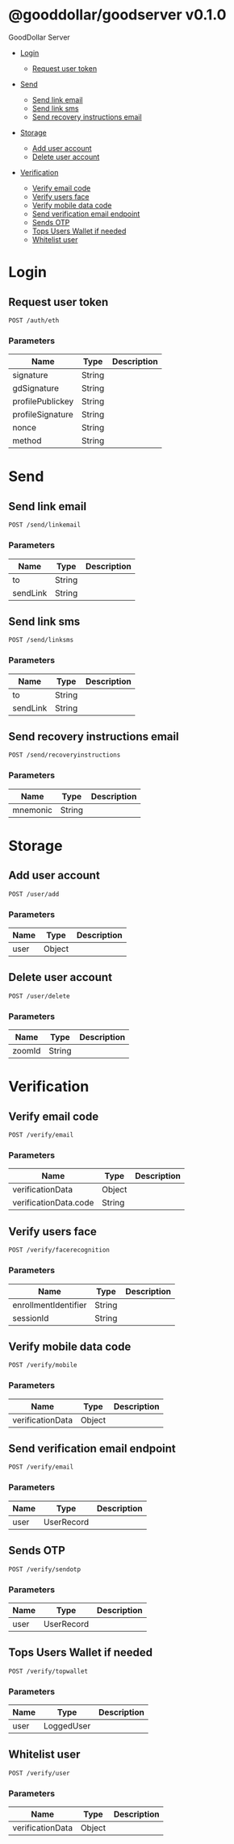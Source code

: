 # @gooddollar/goodserver v0.1.0

GoodDollar Server

- [Login](#login)
	- [Request user token](#request-user-token)
	
- [Send](#send)
	- [Send link email](#send-link-email)
	- [Send link sms](#send-link-sms)
	- [Send recovery instructions email](#send-recovery-instructions-email)
	
- [Storage](#storage)
	- [Add user account](#add-user-account)
	- [Delete user account](#delete-user-account)
	
- [Verification](#verification)
	- [Verify email code](#verify-email-code)
	- [Verify users face](#verify-users-face)
	- [Verify mobile data code](#verify-mobile-data-code)
	- [Send verification email endpoint](#send-verification-email-endpoint)
	- [Sends OTP](#sends-otp)
	- [Tops Users Wallet if needed](#tops-users-wallet-if-needed)
	- [Whitelist user](#whitelist-user)
	


# Login

## Request user token



	POST /auth/eth


### Parameters

| Name    | Type      | Description                          |
|---------|-----------|--------------------------------------|
| signature			| String			|  							|
| gdSignature			| String			|  							|
| profilePublickey			| String			|  							|
| profileSignature			| String			|  							|
| nonce			| String			|  							|
| method			| String			|  							|

# Send

## Send link email



	POST /send/linkemail


### Parameters

| Name    | Type      | Description                          |
|---------|-----------|--------------------------------------|
| to			| String			|  							|
| sendLink			| String			|  							|

## Send link sms



	POST /send/linksms


### Parameters

| Name    | Type      | Description                          |
|---------|-----------|--------------------------------------|
| to			| String			|  							|
| sendLink			| String			|  							|

## Send recovery instructions email



	POST /send/recoveryinstructions


### Parameters

| Name    | Type      | Description                          |
|---------|-----------|--------------------------------------|
| mnemonic			| String			|  							|

# Storage

## Add user account



	POST /user/add


### Parameters

| Name    | Type      | Description                          |
|---------|-----------|--------------------------------------|
| user			| Object			|  							|

## Delete user account



	POST /user/delete


### Parameters

| Name    | Type      | Description                          |
|---------|-----------|--------------------------------------|
| zoomId			| String			|  							|

# Verification

## Verify email code



	POST /verify/email


### Parameters

| Name    | Type      | Description                          |
|---------|-----------|--------------------------------------|
| verificationData			| Object			|  							|
| verificationData.code			| String			|  							|

## Verify users face



	POST /verify/facerecognition


### Parameters

| Name    | Type      | Description                          |
|---------|-----------|--------------------------------------|
| enrollmentIdentifier			| String			|  							|
| sessionId			| String			|  							|

## Verify mobile data code



	POST /verify/mobile


### Parameters

| Name    | Type      | Description                          |
|---------|-----------|--------------------------------------|
| verificationData			| Object			|  							|

## Send verification email endpoint



	POST /verify/email


### Parameters

| Name    | Type      | Description                          |
|---------|-----------|--------------------------------------|
| user			| UserRecord			|  							|

## Sends OTP



	POST /verify/sendotp


### Parameters

| Name    | Type      | Description                          |
|---------|-----------|--------------------------------------|
| user			| UserRecord			|  							|

## Tops Users Wallet if needed



	POST /verify/topwallet


### Parameters

| Name    | Type      | Description                          |
|---------|-----------|--------------------------------------|
| user			| LoggedUser			|  							|

## Whitelist user



	POST /verify/user


### Parameters

| Name    | Type      | Description                          |
|---------|-----------|--------------------------------------|
| verificationData			| Object			|  							|


